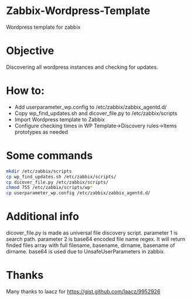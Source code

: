 # Zabbix-Wordpress-Template
Wordpress template for zabbix

# Objective
Discovering all wordpress instances and checking for updates.

# How to:
* Add userparameter_wp.config to /etc/zabbix/zabbix_agentd.d/
* Copy wp_find_updates.sh and dicover_file.py to /etc/zabbix/scripts
* Import Wordpress template to Zabbix
* Configure checking times in WP Template->Discovery rules->Items prototypes as needed

# Some commands
```bash
mkdir /etc/zabbix/scripts
cp wp_find_updates.sh /etc/zabbix/scripts/
cp dicover_file.py /etc/zabbix/scripts/
chmod 755 /etc/zabbix/scripts/wp*
cp userparameter_wp.config /etc/zabbix/zabbix_agentd.d/
```

# Additional info
dicover_file.py is made as universal file discovery script. parameter 1 is search path.
parameter 2 is base64 encoded file name regex. It will return finded files array with full filename, basename, dirname, basename of dirname.
base64 is used due to UnsafeUserParameters in zabbix.

# Thanks
Many thanks to laacz for https://gist.github.com/laacz/9952926